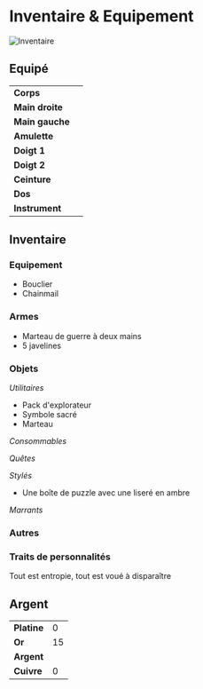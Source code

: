 # Inventaire & Equipement

![Inventaire](./_images/inventaire.png)

## Equipé
|||
|-|-|
|**Corps**||
|**Main droite**||
|**Main gauche**||
|**Amulette**||
|**Doigt 1**||
|**Doigt 2**||
|**Ceinture**||
|**Dos**||
|**Instrument**||
## Inventaire

### Equipement
* Bouclier
* Chainmail

### Armes
* Marteau de guerre à deux mains
* 5 javelines

### Objets
*Utilitaires*
* Pack d'explorateur
* Symbole sacré
* Marteau

*Consommables*

*Quêtes*

*Stylés*
* Une boîte de puzzle avec une liseré en ambre

*Marrants*

### Autres

### Traits de personnalités
Tout est entropie, tout est voué à disparaître

## Argent
| | |
|-|-|
|**Platine**|0|
|**Or**|15|
|**Argent**||
|**Cuivre**|0|